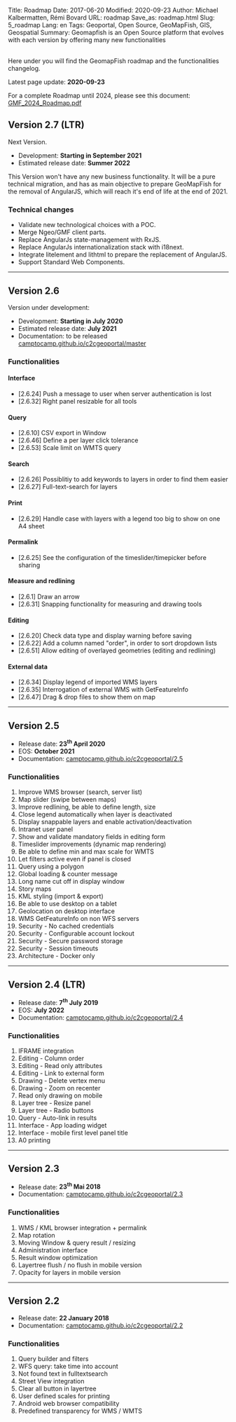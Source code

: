 Title: Roadmap
Date: 2017-06-20
Modified: 2020-09-23
Author: Michael Kalbermatten, Rémi Bovard
URL: roadmap
Save_as: roadmap.html
Slug: 5_roadmap
Lang: en
Tags: Geoportal, Open Source, GeoMapFish, GIS, Geospatial
Summary: Geomapfish is an Open Source platform that evolves with each version by offering many new functionalities

<br />
Here under you will find the GeomapFish roadmap and the functionalities changelog.

Latest page update: **2020-09-23**

For a complete Roadmap until 2024, please see this document: [GMF_2024_Roadmap.pdf](/documents/meetings/2021-06-08/GMF_2024_Roadmap.pdf)

## Version 2.7 (LTR)

Next Version.

* Development: **Starting in September 2021**
* Estimated release date: **Summer 2022**

This Version won't have any new business functionality. It will be a pure technical migration, and has as main objective to prepare GeoMapFish for the removal of AngularJS, which will reach it's end of life at the end of 2021.

### Technical changes

* Validate new technological choices with a POC.
* Merge Ngeo/GMF client parts.
* Replace AngularJs state-management with RxJS.
* Replace AngularJs internationalization stack with i18next.
* Integrate litelement and lithtml to prepare the replacement of AngularJS.
* Support Standard Web Components.

<hr />

## Version 2.6

Version under development:

* Development: **Starting in July 2020**
* Estimated release date: **July 2021**
* Documentation: to be released [camptocamp.github.io/c2cgeoportal/master](https://camptocamp.github.io/c2cgeoportal/master/)

### Functionalities

#### Interface

* [2.6.24] Push a message to user when server authentication is lost
* [2.6.32] Right panel resizable for all tools

#### Query

* [2.6.10] CSV export in Window
* [2.6.46] Define a per layer click tolerance
* [2.6.53] Scale limit on WMTS query

#### Search

* [2.6.26] Possiblitiy to add keywords to layers in order to find them easier
* [2.6.27] Full-text-search for layers

#### Print

* [2.6.29] Handle case with layers with a legend too big to show on one A4 sheet

#### Permalink

* [2.6.25] See the configuration of the timeslider/timepicker before sharing

#### Measure and redlining

* [2.6.1] Draw an arrow
* [2.6.31] Snapping functionality for measuring and drawing tools

#### Editing

* [2.6.20] Check data type and display warning before saving
* [2.6.22] Add a column named "order", in order to sort dropdown lists
* [2.6.51] Allow editing of overlayed geometries (editing and redlining)

#### External data

* [2.6.34] Display legend of imported WMS layers
* [2.6.35] Interrogation of external WMS with GetFeatureInfo
* [2.6.47] Drag & drop files to show them on map

<hr />

## Version 2.5

* Release date: **23<sup>th</sup> April 2020**
* EOS: **October 2021**
* Documentation: [camptocamp.github.io/c2cgeoportal/2.5](https://camptocamp.github.io/c2cgeoportal/2.5/)

### Functionalities

1. Improve WMS browser (search, server list)
2. Map slider (swipe between maps)
3. Improve redlining, be able to define length, size
4. Close legend automatically when layer is deactivated
5. Display snappable layers and enable activation/deactivation
6. Intranet user panel
7. Show and validate mandatory fields in editing form
8. Timeslider improvements (dynamic map rendering)
9. Be able to define min and max scale for WMTS
10. Let filters active even if panel is closed
11. Query using a polygon
12. Global loading & counter message
13. Long name cut off in display window
14. Story maps
15. KML styling (import & export)
16. Be able to use desktop on a tablet
17. Geolocation on desktop interface
18. WMS GetFeatureInfo on non WFS servers
19. Security - No cached credentials
20. Security - Configurable account lockout
21. Security - Secure password storage
22. Security - Session timeouts
23. Architecture - Docker only

<hr />

## Version 2.4 (LTR)

* Release date: **7<sup>th</sup> July 2019**
* EOS: **July 2022**
* Documentation: [camptocamp.github.io/c2cgeoportal/2.4](https://camptocamp.github.io/c2cgeoportal/2.4/)

### Functionalities

1. IFRAME integration
2. Editing - Column order
3. Editing - Read only attributes
4. Editing - Link to external form
5. Drawing - Delete vertex menu
6. Drawing - Zoom on recenter
7. Read only drawing on mobile
8. Layer tree - Resize panel
9. Layer tree - Radio buttons
10. Query - Auto-link in results
11. Interface - App loading widget
12. Interface - mobile first level panel title
13. A0 printing

<hr />

## Version 2.3

* Release date: **23<sup>th</sup> Mai 2018**
* Documentation: [camptocamp.github.io/c2cgeoportal/2.3](https://camptocamp.github.io/c2cgeoportal/2.3/)

### Functionalities

1. WMS / KML browser integration + permalink
2. Map rotation
3. Moving Window & query result / resizing
4. Administration interface
5. Result window optimization
6. Layertree flush / no flush in mobile version
7. Opacity for layers in mobile version

<hr />

## Version 2.2

* Release date: **22 January 2018**
* Documentation: [camptocamp.github.io/c2cgeoportal/2.2](https://camptocamp.github.io/c2cgeoportal/2.2/)

### Functionalities

1. Query builder and filters
2. WFS query: take time into account
3. Not found text in fulltextsearch
4. Street View integration
5. Clear all button in layertree
6. User defined scales for printing
7. Android web browser compatibility
8. Predefined transparency for WMS / WMTS
